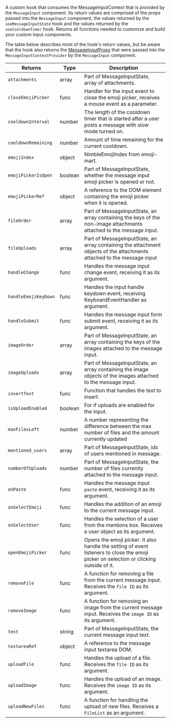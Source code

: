 A custom hook that consumes the MessageInputContext that is provided by the `MessageInput` component. Its return values are comprised of the props passed into the `MessageInput` component, the values returned by the `useMessageInputState` hook and the values returned by the `useCooldownTimer` hook. Returns all functions needed to customize and build your custom Input components.

The table below describes most of the hook's return values, but be aware that the hook also returns the [MessageInputProps](https://getstream.github.io/stream-chat-react/#messageinput) that were passed into the `MessageInputContextProvider` by the `MessageInput` component.

| Returns   | Type | Description                                           |
| --------- | ---- | ----------------------------------------------------- |
|  `attachments` | array | Part of MessageInputState, array of attachments.
|  `closeEmojiPicker`| func | Handler for the input event to close the emoji picker, receives a mouse event as a parameter.
|  `cooldownInterval`| number | The length of the cooldown timer that is started after a user posts a message with slow mode turned on.
|  `cooldownRemaining`| number | Amount of time remaining for the current cooldown.
|  `emojiIndex` | object | NimbleEmojiIndex from emoji-mart.
|  `emojiPickerIsOpen` | boolean | Part of MessageInputState, whether the message input emoji picker is opened or not.
|  `emojiPickerRef` | object | A reference to the DOM element containing the emoji picker when it is opened.
|  `fileOrder` | array | Part of MessageInputState, an array containing the keys of the non-image attachments attached to the message input.
|  `fileUploads` | array | Part of MessageInputState, an array containing the attachment objects of the attachments attached to the message input
|  `handleChange` | func | Handles the message input change event, receiving it as its argument.
|  `handleEmojiKeyDown` | func | Handles the input handle keydown event, receiving KeyboardEventHandler as argument.
|  `handleSubmit` | func | Handles the message input form submit event, receiving it as its argument.
|  `imageOrder` | array | Part of MessageInputState, an array containing the keys of the images attached to the message input.
|  `imageUploads` | array | Part of MessageInputState, an array containing the image objects of the images attached to the message input.
|  `insertText` | func | Function that handles the text to insert.
|  `isUploadEnabled` | boolean | For if uploads are enabled for the input.
|  `maxFilesLeft` | number | A number representing the difference between the max number of files and the amount currently updated
|  `mentioned_users` | array | Part of MessageInputState, ids of users mentioned in message.
|  `numberOfUploads` | number | Part of MessageInputState, the number of files currently attached to the message input.
|  `onPaste` | func | Handles the message input `paste` event, receiving it as its argument.
|  `onSelectEmoji` | func | Handles the addition of an emoji to the current message input.
|  `onSelectUser` | func | Handles the selection of a user from the mentions box. Receives a user object as its argument.                           
|  `openEmojiPicker` | func | Opens the emoji picker. It also handle the setting of event listeners to close the emoji picker on selection or clicking outside of it.
|  `removeFile` | func | A function for removing a file from the current message input. Receives the `file ID` as its argument.
|  `removeImage` | func | A function for removing an image from the current message input. Receives the `image ID` as its argument.
|  `text` | string | Part of MessageInputState, the current message input text.
|  `textareaRef` | object | A reference to the message input textarea DOM.
|  `uploadFile` | func | Handles the upload of a file. Receives the `file ID` as its argument.
|  `uploadImage` | func | Handles the upload of an image. Receives the `image ID` as its argument.
|  `uploadNewFiles` | func | A function for handling the upload of new files. Receives a `FileList` as an argument.